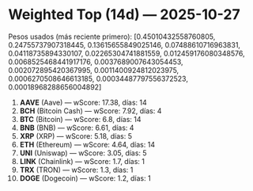 # Weighted Top (14d) — 2025-10-27
Pesos usados (más reciente primero): [0.45010432558760805, 0.24755737907318445, 0.13615655849025146, 0.07488610716963831, 0.04118735894330107, 0.02265304741881559, 0.012459176080348576, 0.0068525468441917176, 0.0037689007643054453, 0.002072895420367995, 0.0011400924812023975, 0.0006270508646613185, 0.00034487797556372523, 0.00018968288656004892]
1. **AAVE** (Aave) — wScore: 17.38, días: 14
2. **BCH** (Bitcoin Cash) — wScore: 7.92, días: 4
3. **BTC** (Bitcoin) — wScore: 6.8, días: 14
4. **BNB** (BNB) — wScore: 6.61, días: 4
5. **XRP** (XRP) — wScore: 5.18, días: 5
6. **ETH** (Ethereum) — wScore: 4.64, días: 14
7. **UNI** (Uniswap) — wScore: 3.05, días: 5
8. **LINK** (Chainlink) — wScore: 1.7, días: 1
9. **TRX** (TRON) — wScore: 1.3, días: 1
10. **DOGE** (Dogecoin) — wScore: 1.2, días: 1